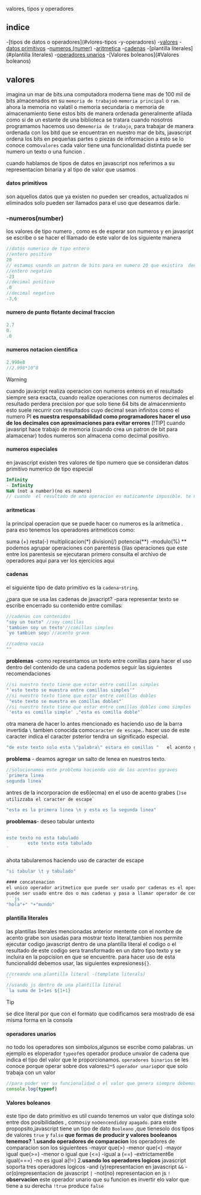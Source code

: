 valores, tipos y operadores
## indice

-[tipos de datos o operadores](#vlores-tipos -y-operadores)
    -[valores](#valores)
    -[datos primitivos](#datos-primitivos)
    -[numeros (numer)](#-numerosnumber)
    -[aritmetica](#aritmeticas)
    -[cadenas](#cadenas)
    -[plantilla literales](#plantilla literales)
    -[operadores unarios](#operadores-unarios)
    -[Valores boleanos](#Valores boleanos)

## valores
imagina un mar de bits.una computadora moderna tiene mas de 100 mil de bits 
almacenados en su `memoria de trabajo`o `memoria principal` o `ram`.
ahora la memoria no valatil o memoria secundaria o memoria de almacenamiento
tiene estos bits de manera ordenada generalmente afilada como si de un 
estante de una biblioteca se tratara
cuando nosotros programamos hacemos uso de`memoria de trabajo`, para trabajar
 de manera ordenada con los bitd que se encuentran en nuestro mar de bits,
 javascript ordena los bits en pequeñas partes o piezas de informacion a 
 esto se lo conoce como`valores`
cada valor tiene una funcionalidad distinta puede ser numero un texto
 o una funcion .

cuando hablamos de tipos de datos en javascript nos referimos a su representacion
 binaria y al tipo de valor que usamos
#### datos primitivos
son aquellos datos que ya existen no pueden ser creados, actualizados ni eliminados solo pueden ser llamados para el uso que deseamos darle.
### -numeros(number)                
los valores de tipo numero , como es de esperar son numeros  y en javasript se escribe o se hacer el lllamado de este valor de los siguiente manera 
```js
//datos numerico de tipo entero
//entero positivo
20
// estamos usando un patron de bits para en numero 20 que existira  dentro de la memoria  de trabajo
//entero negativo
-23
//decimal positivo
.0
//decimal negativo
-3,6


```
#### numero de punto flotante decimal fraccion 
```js
2.7
0.
.0
```
#### numeros notacion cientifica
```js
2.998e8
//2.998*10^8
```

>[!WARNING]
>cuando javacript realiza operacion con numeros enteros en el resultado siempre sera exacta, cuando realize operaciones con numeros  decimales el resultado  perdera precision  por que solo tiene 64 bits de almacenmiento  esto suele recurrir con resultados cuyo decimal  sean infinitos como el numero PI **es nuestra responsabilidad  como programadores hacer el uso de los decimales  con aproximaciones para evitar errores**
>[!TIP]
>cuando javasript hace trabajo de memoria (cuando crea un patron de bit para alamacenar) todos numeros son almacena como decimal positivo.

#### numeros especiales
en javascript existen tres  valores de tipo numero que se consideran datos primitivo numerico de tipo especial 

```js
Infinity
- Infinity
NaN (not a number)(no es numero)
// cuando  el resultado de una operacion es maticamente imposible. te muetra  nan ,infinity

```
#### aritmeticas
la principal operacion que se puede hacer co numeros es la aritmetica . para eso tenemos los operadores aritmeticos como:

suma (+)
resta(-)
multiplicacion(*)
division(/)
potencia(**) -modulo(%) ** podemos agrupar operaciones con parentesis ()las operaciones que este entre los parentesis se ejecutaran primero consulta el archivo de operadores aqui para ver los ejercicios aqui
#### cadenas
el siguiente tipo de dato primitivo es la `cadena`-`string`.

¿para que se usa las cadenas de javacript?
-para representar texto
se escribe encerrado su contenido entre comillas:
```js
//cadenas con contenidos
"soy un texto" //soy comillas
'tambien soy un texto'//comillas simples
`yo tambien soy○`//acento grave

//cadena vacia
""
```
**problemas**
-como representamos  un texto entre comillas
para hacer el uso dentro del contenido de una cadena podemos seguir las siguientes recomendaciones
```js
//si nuestro texto tiene que estar entre comillas simples 
"´este texto se muestra entre comillas simples'"
//si nuestro texto tiene que estar entre comillas dobles
`"este texto se muestra en comillas dobles"`
//si nuestro texto tiene que estar entre comillas dobles como simples
`'esta es comilla simple' ,"esta es comilla doble"`
```
otra manera de hacer lo antes mencionado es haciendo uso de la barra invertida `\` tambien conocida como`caracter de escape`..
hacer uso de este caracter indica el caracter psterior tendra un significado especial.
```js
"de este texto solo esta \"palabra\" estara en comillas "   el acento grabe se incorporo en script6

```
**problema** - deamos agregar  un salto de lenea en nuestros texto.
```js
//solucionamos este problema haciendo uso de los acentos ggraves
`primera linea
segunda linea`
```
antres de la incorporacion de es6(ecma) en el uso de acento grabes (`)se utilizzaba el caracter de escape`\`
```js 
"esta es la primera linea \n y esta es la segunda linea"
```
**prooblemas**- deseo tabular untexto
```js
`
este texto no esta tabulado
        este texto esta tabulado
`
```
ahota tabularemos haciendo uso de caracter de escape 
```js
"si tabular \t y tabulado"

#### concatenacion
el unico operador aritmetico que puede ser usado por cadenas es el operador de suma(+)
puede ser usado entre dos o mas cadenas y pasa a llamar operador de concatenacion, lo que realizar es unir cadena en una sola.
```js
"hola"+" "+"mundo"
```
#### plantilla literales
las plantillas literales mencionadas anterior mentente con el nombre de acento grabe son usadas para mostrar
texto literal,tambien nos permite ejecutar  codigo javascript dentro de una plantilla literal el codigo o el resultado de este codigo sera transformado en un datro tipo texto y se incluira en la popcision en que se encuentre.
para hacer uso de esta funcionalidd debemos usar,
las siguientes expresiones`${}`.
```js
//creando una plantilla literal -(template literals)
``
//usando js dentro de una plantilla literal
`la suma de 1+1es ${1+1}

```

>[!TIP]
>se dice literal por que con el formato que codificamos sera mostrado de esa misma forma en la consola

#### operadores unarios
no todo los operadores son simbolos,algunos se escribe como palabras.
un ejemplo es eloperador `typeof`es operador produce unvalor de cadena que indica el tipo del valor que le proporcionamos.
`operadores binarios` se les conoce porque operar sobre dos valores`2*5`
`operador unario`por  que solo trabaja con un valor 
```js
//para poder ver su funcionalidad o el valor que genera siempre debemos mostrarlo en un console
console.log(typeof)
```
#### Valores boleanos
este tipo de dato primitivo es util cuando tenemos un valor que distinga solo entre dos posibilidades ,
como`si`y `no`o`encendido`y `apagado`.
para esste propopsito,javascript tiene un tipo de dato `Booleano` ,que tienesolo dos tipos de valores
`true` y `false`
**que formas de producir y valores booleanos tenemos?**
1.**usando operadores de comparacion**
    los operadores de comparacion son los siguientees
    -mayor que(>)
    -menor que(<)
    -mayor igual que(>=)
    -menor o igual que (<=)
    -igual a (==)
    -extrictament6e igual(===)
    -no es igual a(!=)
2.**usando los operadores logicos**
    javascript soporta tres operadores logicos
    -and (y)representacion en javascript `&&`
    -or(o)representacion de javascript `|`
    -not(no) representacion en js `!`
    **observacion**
    este operador unario que su funcion es invertir elo valor 
    que tiene a su derecha `!true`
    produce `false`
